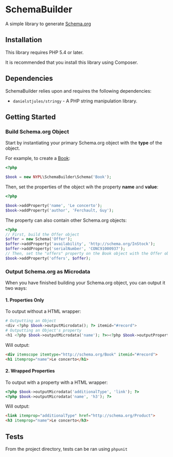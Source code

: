 # SchemaBuilder

A simple library to generate [Schema.org](http://schema.org)

## Installation

This library requires PHP 5.4 or later.

It is recommended that you install this library using Composer.

## Dependencies

SchemaBuilder relies upon and requires the following dependencies:

* `danielstjules/stringy` - A PHP string manipulation library.

## Getting Started

### Build Schema.org Object

Start by instantiating your primary Schema.org object with the **type** of the object.

For example, to create a [Book](http://schema.org/Book):

```php
<?php

$book = new NYPL\SchemaBuilder\Schema('Book');
```

Then, set the properties of the object wih the property **name** and **value**:

```php
<?php

$book->addProperty('name', 'Le concerto');
$book->addProperty('author', 'Ferchault, Guy');
```

The property can also contain other Schema.org objects:

```php
<?php
// First, build the Offer object
$offer = new Schema('Offer');
$offer->addProperty('availability', 'http://schema.org/InStock');
$offer->addProperty('serialNumber', 'CONC91000937');
// Then, set the "offers" property on the Book object with the Offer object
$book->addProperty('offers', $offer);
```

### Output Schema.org as Microdata

When you have finished building your Schema.org object, you can output it two ways:

#### 1. Properties Only

To output without a HTML wrapper:

```php
# Outputting an Object
<div <?php $book->outputMicrodata(); ?> itemid="#record">
# Outputting an Object's property
<h1 <?php $book->outputMicrodata('name'); ?>><?php $book->outputProperty('name'); ?></h1>
```

Will output:

```html
<div itemscope itemtype="http://schema.org/Book" itemid="#record">
<h1 itemprop="name">Le concerto</h1>
```

#### 2. Wrapped Properties

To output with a property with a HTML wrapper:

```php
<?php $book->outputMicrodata('additionalType', 'link'); ?>
<?php $book->outputMicrodata('name', 'h3'); ?>
```

Will output:

```html
<link itemprop="additionalType" href="http://schema.org/Product">
<h3 itemprop="name">Le concerto</h3>
```

## Tests

From the project directory, tests can be ran using `phpunit`

